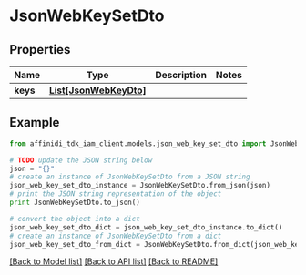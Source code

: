 # JsonWebKeySetDto

## Properties

| Name     | Type                                        | Description | Notes |
| -------- | ------------------------------------------- | ----------- | ----- |
| **keys** | [**List[JsonWebKeyDto]**](JsonWebKeyDto.md) |             |

## Example

```python
from affinidi_tdk_iam_client.models.json_web_key_set_dto import JsonWebKeySetDto

# TODO update the JSON string below
json = "{}"
# create an instance of JsonWebKeySetDto from a JSON string
json_web_key_set_dto_instance = JsonWebKeySetDto.from_json(json)
# print the JSON string representation of the object
print JsonWebKeySetDto.to_json()

# convert the object into a dict
json_web_key_set_dto_dict = json_web_key_set_dto_instance.to_dict()
# create an instance of JsonWebKeySetDto from a dict
json_web_key_set_dto_from_dict = JsonWebKeySetDto.from_dict(json_web_key_set_dto_dict)
```

[[Back to Model list]](../README.md#documentation-for-models) [[Back to API list]](../README.md#documentation-for-api-endpoints) [[Back to README]](../README.md)
